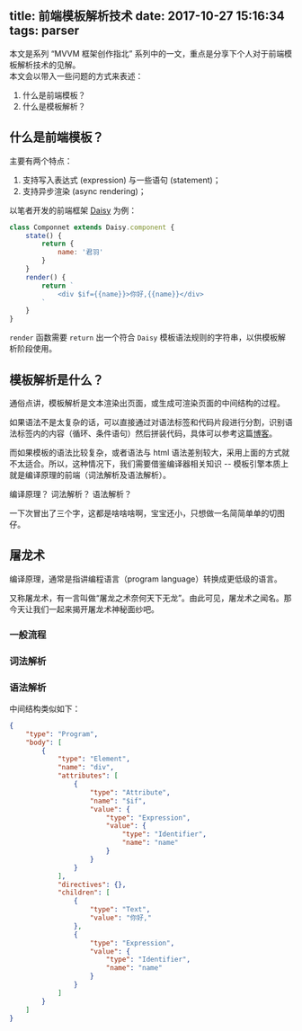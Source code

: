 title: 前端模板解析技术
date: 2017-10-27 15:16:34
tags: parser
---

本文是系列 “MVVM 框架创作指北” 系列中的一文，重点是分享下个人对于前端模板解析技术的见解。  
本文会以带入一些问题的方式来表述：
1. 什么是前端模板？
1. 什么是模板解析？


## 什么是前端模板？
主要有两个特点：
1. 支持写入表达式 (expression) 与一些语句 (statement)；
2. 支持异步渲染 (async rendering)；

以笔者开发的前端框架 [Daisy](https://github.com/daisyjs/daisy.js) 为例：
```js
class Componnet extends Daisy.component {
    state() {
        return {
            name: '君羽'
        }
    }
    render() {
        return `
            <div $if={{name}}>你好,{{name}}</div>
        `
    }
}
```

`render` 函数需要 `return` 出一个符合 `Daisy` 模板语法规则的字符串，以供模板解析阶段使用。


## 模板解析是什么？
通俗点讲，模板解析是文本渲染出页面，或生成可渲染页面的中间结构的过程。  

如果语法不是太复杂的话，可以直接通过对语法标签和代码片段进行分割，识别语法标签内的内容（循环、条件语句）然后拼装代码，具体可以参考这篇[博客](http://www.cnblogs.com/hustskyking/p/principle-of-javascript-template.html)。   

而如果模板的语法比较复杂，或者语法与 html 语法差别较大，采用上面的方式就不太适合。所以，这种情况下，我们需要借鉴编译器相关知识 -- 模板引擎本质上就是编译原理的前端（词法解析及语法解析）。

编译原理？ 词法解析？ 语法解析？ 

一下次冒出了三个字，这都是啥啥啥啊，宝宝还小，只想做一名简简单单的切图仔。

## 屠龙术
编译原理，通常是指讲编程语言（program language）转换成更低级的语言。

又称屠龙术，有一言叫做“屠龙之术奈何天下无龙”。由此可见，屠龙术之闻名。那今天让我们一起来揭开屠龙术神秘面纱吧。

### 一般流程


### 词法解析

### 语法解析
中间结构类似如下：
```json 
{
    "type": "Program",
    "body": [
        {
            "type": "Element",
            "name": "div",
            "attributes": [
                {
                    "type": "Attribute",
                    "name": "$if",
                    "value": {
                        "type": "Expression",
                        "value": {
                            "type": "Identifier",
                            "name": "name"
                        }
                    }
                }
            ],
            "directives": {},
            "children": [
                {
                    "type": "Text",
                    "value": "你好,"
                },
                {
                    "type": "Expression",
                    "value": {
                        "type": "Identifier",
                        "name": "name"
                    }
                }
            ]
        }
    ]
}
```